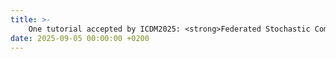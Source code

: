 ```yaml
---
title: >-
    One tutorial accepted by ICDM2025: <strong>Federated Stochastic Compositional and Bilevel Optimization. </a> </strong>
date: 2025-09-05 00:00:00 +0200
---
```

